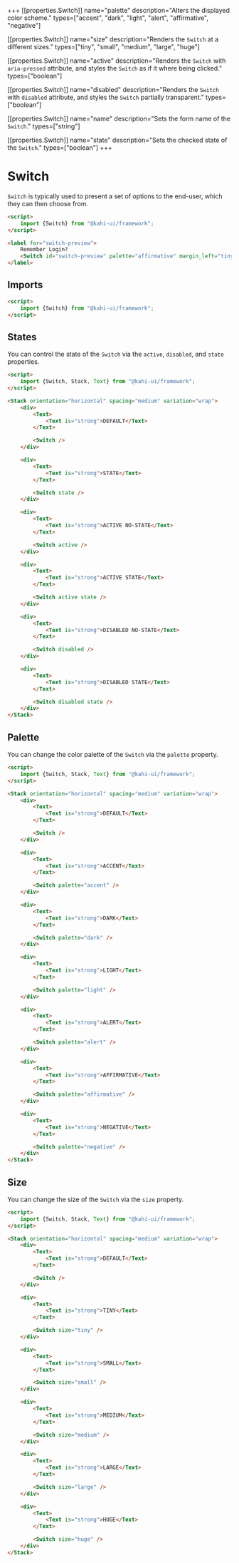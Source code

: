 +++
[[properties.Switch]]
name="palette"
description="Alters the displayed color scheme."
types=["accent", "dark", "light", "alert", "affirmative", "negative"]

[[properties.Switch]]
name="size"
description="Renders the <code>Switch</code> at a different sizes."
types=["tiny", "small", "medium", "large", "huge"]

[[properties.Switch]]
name="active"
description="Renders the <code>Switch</code> with <code>aria-pressed</code> attribute, and styles the <code>Switch</code> as if it where being clicked."
types=["boolean"]

[[properties.Switch]]
name="disabled"
description="Renders the <code>Switch</code> with <code>disabled</code> attribute, and styles the <code>Switch</code> partially transparent."
types=["boolean"]

[[properties.Switch]]
name="name"
description="Sets the form name of the <code>Switch</code>."
types=["string"]

[[properties.Switch]]
name="state"
description="Sets the checked state of the <code>Switch</code>."
types=["boolean"]
+++

# Switch

`Switch` is typically used to present a set of options to the end-user, which they can then choose from.

```html repl Switch Preview
<script>
    import {Switch} from "@kahi-ui/framework";
</script>

<label for="switch-preview">
    Remember Login?
    <Switch id="switch-preview" palette="affirmative" margin_left="tiny" />
</label>
```

## Imports

```html default Switch Imports
<script>
    import {Switch} from "@kahi-ui/framework";
</script>
```

## States

You can control the state of the `Switch` via the `active`, `disabled`, and `state` properties.

```html repl Switch States
<script>
    import {Switch, Stack, Text} from "@kahi-ui/framework";
</script>

<Stack orientation="horizontal" spacing="medium" variation="wrap">
    <div>
        <Text>
            <Text is="strong">DEFAULT</Text>
        </Text>

        <Switch />
    </div>

    <div>
        <Text>
            <Text is="strong">STATE</Text>
        </Text>

        <Switch state />
    </div>

    <div>
        <Text>
            <Text is="strong">ACTIVE NO-STATE</Text>
        </Text>

        <Switch active />
    </div>

    <div>
        <Text>
            <Text is="strong">ACTIVE STATE</Text>
        </Text>

        <Switch active state />
    </div>

    <div>
        <Text>
            <Text is="strong">DISABLED NO-STATE</Text>
        </Text>

        <Switch disabled />
    </div>

    <div>
        <Text>
            <Text is="strong">DISABLED STATE</Text>
        </Text>

        <Switch disabled state />
    </div>
</Stack>
```

## Palette

You can change the color palette of the `Switch` via the `palette` property.

```html repl Switch Palette
<script>
    import {Switch, Stack, Text} from "@kahi-ui/framework";
</script>

<Stack orientation="horizontal" spacing="medium" variation="wrap">
    <div>
        <Text>
            <Text is="strong">DEFAULT</Text>
        </Text>

        <Switch />
    </div>

    <div>
        <Text>
            <Text is="strong">ACCENT</Text>
        </Text>

        <Switch palette="accent" />
    </div>

    <div>
        <Text>
            <Text is="strong">DARK</Text>
        </Text>

        <Switch palette="dark" />
    </div>

    <div>
        <Text>
            <Text is="strong">LIGHT</Text>
        </Text>

        <Switch palette="light" />
    </div>

    <div>
        <Text>
            <Text is="strong">ALERT</Text>
        </Text>

        <Switch palette="alert" />
    </div>

    <div>
        <Text>
            <Text is="strong">AFFIRMATIVE</Text>
        </Text>

        <Switch palette="affirmative" />
    </div>

    <div>
        <Text>
            <Text is="strong">NEGATIVE</Text>
        </Text>

        <Switch palette="negative" />
    </div>
</Stack>
```

## Size

You can change the size of the `Switch` via the `size` property.

```html repl Switch Size
<script>
    import {Switch, Stack, Text} from "@kahi-ui/framework";
</script>

<Stack orientation="horizontal" spacing="medium" variation="wrap">
    <div>
        <Text>
            <Text is="strong">DEFAULT</Text>
        </Text>

        <Switch />
    </div>

    <div>
        <Text>
            <Text is="strong">TINY</Text>
        </Text>

        <Switch size="tiny" />
    </div>

    <div>
        <Text>
            <Text is="strong">SMALL</Text>
        </Text>

        <Switch size="small" />
    </div>

    <div>
        <Text>
            <Text is="strong">MEDIUM</Text>
        </Text>

        <Switch size="medium" />
    </div>

    <div>
        <Text>
            <Text is="strong">LARGE</Text>
        </Text>

        <Switch size="large" />
    </div>

    <div>
        <Text>
            <Text is="strong">HUGE</Text>
        </Text>

        <Switch size="huge" />
    </div>
</Stack>
```
